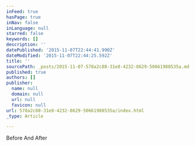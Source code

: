 ```yaml
---
inFeed: true
hasPage: true
inNav: false
inLanguage: null
starred: false
keywords: []
description: ''
datePublished: '2015-11-07T22:44:41.990Z'
dateModified: '2015-11-07T22:44:25.592Z'
title: ''
sourcePath: _posts/2015-11-07-578a2c88-31e8-4232-8629-50661988535a.md
published: true
authors: []
publisher:
  name: null
  domain: null
  url: null
  favicon: null
url: 578a2c88-31e8-4232-8629-50661988535a/index.html
_type: Article

---
```

Before And After